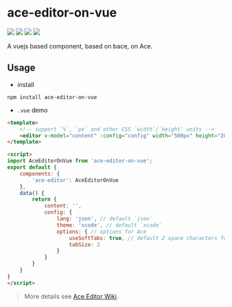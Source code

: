 ace-editor-on-vue
====================

![](https://img.shields.io/badge/vue-%3E2.0-brightgreen.svg)
![](https://img.shields.io/npm/v/ace-editor-on-vue.svg)
![](https://img.shields.io/npm/dt/ace-editor-on-vue.svg)
![](https://img.shields.io/github/license/NoName4Me/ace-editor-on-vue.svg)

A vuejs based component, based on bace, on Ace.

## Usage

* install

```shell
npm install ace-editor-on-vue
```

* `.vue` demo

```html
<template>
    <!-- support `%`, `px` and other CSS `width`/`height` units -->
    <editor v-model="content" :config="config" width="500px" height="200px"></editor>
</template>

<script>
import AceEditorOnVue from 'ace-editor-on-vue';
export default {
    components: {
        'ace-editor': AceEditorOnVue
    },
    data() {
        return {
            content: '',
            config: {
                lang: 'json', // default `json`
                theme: 'xcode', // default `xcode`
                options: { // options for Ace
                    useSoftTabs: true, // default 2 space characters for indent
                    tabSize: 2
                }
            }
        }
    }
}
</script>
```

> More details see [Ace Editor Wiki](https://github.com/ajaxorg/ace/wiki).
